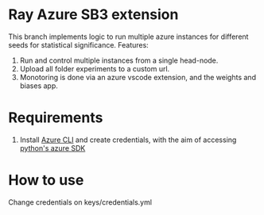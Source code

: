 # Ray Azure SB3 extension
This branch implements logic to run multiple azure instances for different seeds for statistical significance.
Features:
1) Run and control multiple instances from a single head-node.
2) Upload all folder experiments to a custom url.
3) Monotoring is done via an azure vscode extension, and the weights and biases app.

# Requirements
1) Install [Azure CLI](https://docs.microsoft.com/en-us/cli/azure/) and create credentials, with the aim of accessing [python's azure SDK](https://docs.microsoft.com/en-us/python/api/overview/azure/container-instance?view=azure-python#create-task-based-container-group)

# How to use
Change credentials on keys/credentials.yml


